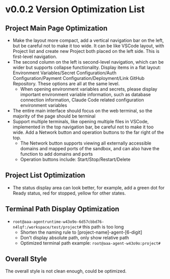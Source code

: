 # v0.0.2 Version Optimization List

## Project Main Page Optimization

* Make the layout more compact, add a vertical navigation bar on the left, but be careful not to make it too wide. It can be like VSCode layout, with Project list and create new Project both placed on the left side. This is first-level navigation.
* The second column on the left is second-level navigation, which can be wider but supports collapse functionality. Display items in a flat layout: Environment Variables/Secret Configuration/Auth Configuration/Payment Configuration/Deployment/Link GitHub Repository. These options are all at the same level.
    * When opening environment variables and secrets, please display important environment variable information, such as database connection information, Claude Code related configuration environment variables
* The entire main interface should focus on the web terminal, so the majority of the page should be terminal
* Support multiple terminals, like opening multiple files in VSCode, implemented in the top navigation bar, be careful not to make it too wide. Add a Network button and operation buttons to the far right of the top.
    * The Network button supports viewing all externally accessible domains and mapped ports of the sandbox, and can also have the function to add domains and ports
    * Operation buttons include: Start/Stop/Restart/Delete

## Project List Optimization

* The status display area can look better, for example, add a green dot for Ready status, red for stopped, yellow for other states.

## Terminal Path Display Optimization

* `root@aaa-agentruntime-w43o9o-6d57cbbd76-n4lqf:/workspace/test/project#` this path is too long
    * Shorten the naming rule to [project-name]-agent-[6-digit]
    * Don't display absolute path, only show relative path
    * Optimized terminal path example: `root@aaa-agent-w43o9o:project#`

## Overall Style

The overall style is not clean enough, could be optimized.